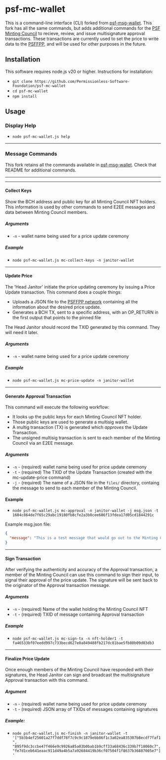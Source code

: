 # psf-mc-wallet

This is a command-line interface (CLI) forked from [psf-msg-wallet](https://github.com/Permissionless-Software-Foundation/psf-msg-wallet). This fork has all the same commands, but adds additional commands for the [PSF Minting Council](https://psfoundation.info/governance/minting-council) to recieve, review, and issue multisignature approval transactions. These transactions are currently used to set the price to write data to the [PSFFPP](https://psffpp.com), and will be used for other purposes in the future.


## Installation

This software requires node.js v20 or higher. Instructions for installation:

- `git clone https://github.com/Permissionless-Software-Foundation/psf-mc-wallet`
- `cd psf-mc-wallet`
- `npm install`

## Usage

### Display Help

- `node psf-mc-wallet.js help`

-----

### Message Commands

This fork retains all the commands available in [psf-msg-wallet](https://github.com/Permissionless-Software-Foundation/psf-msg-wallet). Check that README for additional commands.

-----
-----

#### Collect Keys

Show the BCH address and public key for all Minting Council NFT holders. This information is used by other commands to send E2EE messages and data between Minting Council members.

##### Arguments
- `-n` - wallet name being used for a price update ceremony

##### Example

- `node psf-mc-wallet.js mc-collect-keys -n janitor-wallet`

-----

#### Update Price

The 'Head Janitor' initiate the price updating ceremony by issuing a Price Update transaction. This command does a couple things:
- Uploads a JSON file to the [PSFFPP network](https://psffpp.com) containing all the information about the desired price update.
- Generates a BCH TX, sent to a specific address, with an OP_RETURN in the first output that points to the pinned file

The Head Janitor should record the TXID generated by this command. They will need it later.

##### Arguments
- `-n` - wallet name being used for a price update ceremony

##### Example
- `node psf-mc-wallet.js mc-price-update -n janitor-wallet`

-----

#### Generate Approval Transaction

This command will execute the following workflow:

- It looks up the public keys for each Minting Council NFT holder.
- Those public keys are used to generate a multisig wallet.
- A multig transaction (TX) is generated which *approves* the Update Transaction.
- The unsigned multisig transaction is sent to each member of the Minting Council via an E2EE message.

##### Arguments
- `-n` - (required) wallet name being used for price update ceremony
- `-t` - (required) The TXID of the Update Transaction (created with the mc-update-price command)
- `-j` - (required) The name of a JSON file in the `files/` directory, containg the message to send to each member of the Minting Council.

#### Example
- `node psf-mc-wallet.js mc-approval -n janitor-wallet -j msg.json -t 1604c864de7f65c29abc19180fb8cfe2a3b0cee686f13fdea17d05cd1844291c`

Example msg.json file:

```json
{
  "message": "This is a test message that would go out to the Minting Council."
}
```
-----

#### Sign Transaction

After verifying the authenticity and accuracy of the Approval transaction, a member of the Minting Council can use this command to sign their input, to signal their approval of the price update. The signature will be sent back to the originator of the Approval transaction message.

##### Arguments
- `-n` - (required) Name of the wallet holding the Minting Council NFT
- `-t` - (required) TXID of message containing Approval transaction

##### Example
- `node psf-mc-wallet.js mc-sign-tx -n nft-holder1 -t fa46533bf07eedd997c733becd627e0a849488fb217dc81bae5fb80b09d03db3`

-----

#### Finalize Price Update

Once enough members of the Minting Council have responded with their signatures, the Head Janitor can sign and broadcast the multisignature Approval transaction with this command.

##### Argument
- `-n` - (required) wallet name being used for price update ceremony
- `-t` - (required) JSON array of TXIDs of messages containing signatures

##### Example:
- `node psf-mc-wallet.js mc-finish -n janitor-wallet -t '["5b3b4ef25601a27f7ddf78f7c9c9c1879ebb86f1c3a02ea835307b8ecdf7faf1", "895f9dc3ccbe47f466e9c9926a85a03b0bab1b9cff33a68436c339b7f18060c7", "fe7d1ceb641eaac911d49a4b5a7a92684419b36cf07504f1f8637b36887005e7"]'`

